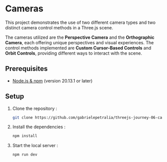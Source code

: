 # Cameras
This project demonstrates the use of two different camera types and two distinct camera control methods in a Three.js scene. 

The cameras utilized are the **Perspective Camera** and the **Orthographic Camera**, each offering unique perspectives and visual experiences. The control methods implemented are **Custom Cursor-Based Controls** and **Orbit Controls**, providing different ways to interact with the scene.

## Prerequisites

- [Node.js & npm](https://nodejs.org/en/download) (version 20.13.1 or later)

## Setup

1. Clone the repository :

   ```bash
   git clone https://github.com/gabrielepetralia/threejs-journey-06-cameras.git
    ```

2. Install the dependencies :

   ```bash
   npm install
    ```

3. Start the local server :

   ```bash
   npm run dev
    ```